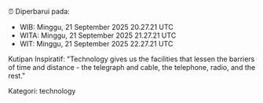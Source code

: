 ⏰ Diperbarui pada:
- WIB: Minggu, 21 September 2025 20.27.21 UTC
- WITA: Minggu, 21 September 2025 21.27.21 UTC
- WIT: Minggu, 21 September 2025 22.27.21 UTC

Kutipan Inspiratif:
"Technology gives us the facilities that lessen the barriers of time and distance - the telegraph and cable, the telephone, radio, and the rest."


Kategori: technology

